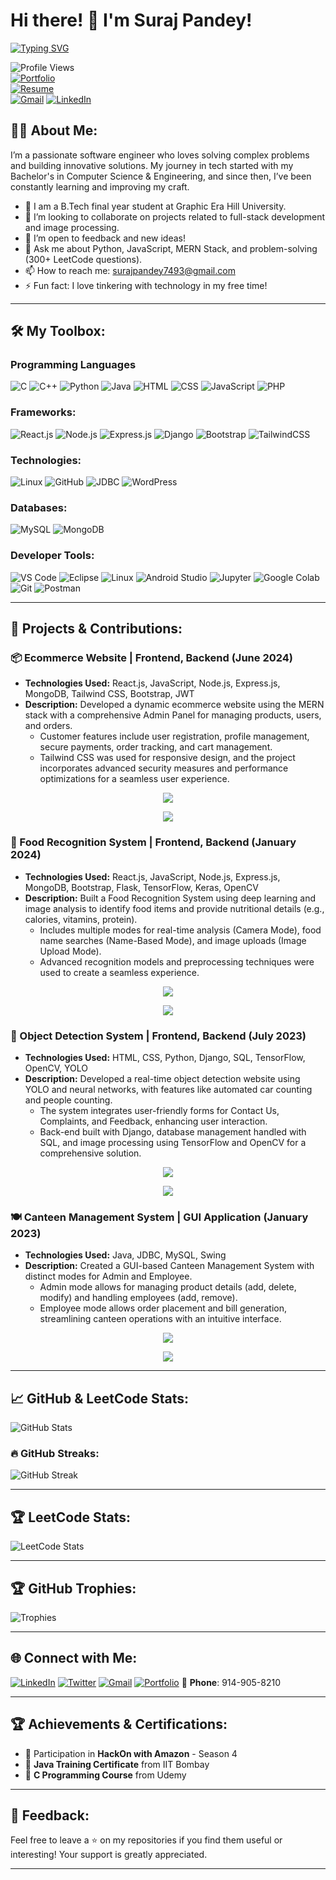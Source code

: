 # Hi there! 👋 I'm Suraj Pandey!  
[![Typing SVG](https://readme-typing-svg.herokuapp.com?font=Fira+Code&size=24&pause=1000&color=00F700&background=000000&width=915&lines=Full-Stack+Developer+skilled+in+MERN+Stack+PHP+and+Django;B.Tech+final+year+student+in+CSE+at+Graphic+Era+Hill+University
)](https://git.io/typing-svg)

![Profile Views](https://komarev.com/ghpvc/?username=spsurajpandeysp&label=PROFILE+VIEWS&style=flat-square&color=blue)  
[![Portfolio](https://img.shields.io/badge/Portfolio-Suraj%20Pandey-FF5722?style=flat-square&logo=firefox&logoColor=white)](https://surajpandey.vercel.app)  
[![Resume](https://img.shields.io/badge/Resume-Suraj%20Pandey-00A859?style=flat-square&logo=googledrive&logoColor=white)](https://drive.google.com/file/d/10pp8YuP3gk_5x6AH8YF1VTZOg7cJiooT/view?usp=sharing)  
[![Gmail](https://img.shields.io/badge/Gmail-D14836?style=flat-square&logo=gmail&logoColor=white)](mailto:surajpandey7493@gmail.com)
[![LinkedIn](https://img.shields.io/badge/-LinkedIn-0077B5?style=flat-square&logo=linkedin&logoColor=white)](https://www.linkedin.com/in/spsurajpandeysp)



## 👨‍💻 About Me:
I’m a passionate software engineer who loves solving complex problems and building innovative solutions. My journey in tech started with my Bachelor's in Computer Science & Engineering, and since then, I’ve been constantly learning and improving my craft.

- 🔭 I am a B.Tech final year student at Graphic Era Hill University.
- 👯 I’m looking to collaborate on projects related to full-stack development and image processing.
- 🤔 I’m open to feedback and new ideas!
- 💬 Ask me about Python, JavaScript, MERN Stack, and problem-solving (300+ LeetCode questions).
- 📫 How to reach me: surajpandey7493@gmail.com
- ⚡ Fun fact: I love tinkering with technology in my free time!


---

## 🛠️ My Toolbox:

### Programming Languages
![C](https://img.shields.io/badge/-C-05122A?style=flat&logo=c)
![C++](https://img.shields.io/badge/-C++-05122A?style=flat&logo=c%2B%2B)
![Python](https://img.shields.io/badge/-Python-05122A?style=flat&logo=python)
![Java](https://img.shields.io/badge/-Java-05122A?style=flat&logo=java)
![HTML](https://img.shields.io/badge/-HTML-05122A?style=flat&logo=html5)
![CSS](https://img.shields.io/badge/-CSS-05122A?style=flat&logo=css3)
![JavaScript](https://img.shields.io/badge/-JavaScript-05122A?style=flat&logo=javascript)
![PHP](https://img.shields.io/badge/-PHP-05122A?style=flat&logo=php)

### Frameworks:
![React.js](https://img.shields.io/badge/-React-05122A?style=flat&logo=react)
![Node.js](https://img.shields.io/badge/-Node.js-05122A?style=flat&logo=node.js)
![Express.js](https://img.shields.io/badge/-Express.js-05122A?style=flat&logo=express)
![Django](https://img.shields.io/badge/-Django-05122A?style=flat&logo=django)
![Bootstrap](https://img.shields.io/badge/-Bootstrap-05122A?style=flat&logo=bootstrap)
![TailwindCSS](https://img.shields.io/badge/-TailwindCSS-05122A?style=flat&logo=tailwindcss)

### Technologies:
![Linux](https://img.shields.io/badge/-Linux-05122A?style=flat&logo=linux)
![GitHub](https://img.shields.io/badge/-GitHub-05122A?style=flat&logo=github)
![JDBC](https://img.shields.io/badge/-JDBC-05122A?style=flat&logo=java)
![WordPress](https://img.shields.io/badge/-WordPress-05122A?style=flat&logo=wordpress)

### Databases:
![MySQL](https://img.shields.io/badge/-MySQL-05122A?style=flat&logo=mysql)
![MongoDB](https://img.shields.io/badge/-MongoDB-05122A?style=flat&logo=mongodb)

### Developer Tools:
![VS Code](https://img.shields.io/badge/-VS_Code-05122A?style=flat&logo=visual-studio-code)
![Eclipse](https://img.shields.io/badge/-Eclipse-05122A?style=flat&logo=eclipse)
![Linux](https://img.shields.io/badge/-Linux-05122A?style=flat&logo=linux)
![Android Studio](https://img.shields.io/badge/-Android_Studio-05122A?style=flat&logo=android-studio)
![Jupyter](https://img.shields.io/badge/-Jupyter-05122A?style=flat&logo=jupyter)
![Google Colab](https://img.shields.io/badge/-Google_Colab-05122A?style=flat&logo=google-colab)
![Git](https://img.shields.io/badge/-Git-05122A?style=flat&logo=git)
![Postman](https://img.shields.io/badge/-Postman-05122A?style=flat&logo=postman)


---

## 🚀 Projects & Contributions:

### 📦 Ecommerce Website | Frontend, Backend (June 2024)
- **Technologies Used:** React.js, JavaScript, Node.js, Express.js, MongoDB, Tailwind CSS, Bootstrap, JWT
- **Description:** Developed a dynamic ecommerce website using the MERN stack with a comprehensive Admin Panel for managing products, users, and orders. 
    - Customer features include user registration, profile management, secure payments, order tracking, and cart management.
    - Tailwind CSS was used for responsive design, and the project incorporates advanced security measures and performance optimizations for a seamless user experience.

<p align="center">
  <a href="https://github.com/spsurajpandesp/cms" target="_blank">
    <img src="https://img.shields.io/static/v1?label=GitHub&message=Explore%20Ecommerce%20Website&color=blue&style=for-the-badge&logo=github&logoColor=white">
  </a>
</p>

<p align="center">
  <img src="https://readme-typing-svg.herokuapp.com?font=Fira+Code&size=18&pause=1000&color=00F700&center=true&vCenter=true&width=450&lines=Click+to+explore+the+repository!;Don't+forget+to+leave+a+star+⭐">
</p>

### 🍔 Food Recognition System | Frontend, Backend (January 2024)
- **Technologies Used:** React.js, JavaScript, Node.js, Express.js, MongoDB, Bootstrap, Flask, TensorFlow, Keras, OpenCV
- **Description:** Built a Food Recognition System using deep learning and image analysis to identify food items and provide nutritional details (e.g., calories, vitamins, protein).
    - Includes multiple modes for real-time analysis (Camera Mode), food name searches (Name-Based Mode), and image uploads (Image Upload Mode).
    - Advanced recognition models and preprocessing techniques were used to create a seamless experience.
      
<p align="center">
  <a href="https://github.com/spsurajpandesp/cms](https://github.com/spsurajpandeysp/Food-Recognition-Website/" target="_blank">
    <img src="https://img.shields.io/static/v1?label=GitHub&message=Explore%20Food%20Reconition%20Website&color=blue&style=for-the-badge&logo=github&logoColor=white">
  </a>
</p>

<p align="center">
  <img src="https://readme-typing-svg.herokuapp.com?font=Fira+Code&size=18&pause=1000&color=00F700&center=true&vCenter=true&width=450&lines=Click+to+explore+the+repository!;Don't+forget+to+leave+a+star+⭐">
</p>

### 🚗 Object Detection System | Frontend, Backend (July 2023)
- **Technologies Used:** HTML, CSS, Python, Django, SQL, TensorFlow, OpenCV, YOLO
- **Description:** Developed a real-time object detection website using YOLO and neural networks, with features like automated car counting and people counting.
    - The system integrates user-friendly forms for Contact Us, Complaints, and Feedback, enhancing user interaction.
    - Back-end built with Django, database management handled with SQL, and image processing using TensorFlow and OpenCV for a comprehensive solution.
  
<p align="center">
  <a href="https://github.com/spsurajpandesp/cms" target="_blank">
    <img src="https://img.shields.io/static/v1?label=GitHub&message=Explore%20Object%20Detection%20System&color=blue&style=for-the-badge&logo=github&logoColor=white">
  </a>
</p>

<p align="center">
  <img src="https://readme-typing-svg.herokuapp.com?font=Fira+Code&size=18&pause=1000&color=00F700&center=true&vCenter=true&width=450&lines=Click+to+explore+the+repository!;Don't+forget+to+leave+a+star+⭐">
</p>

### 🍽️ Canteen Management System | GUI Application (January 2023)
- **Technologies Used:** Java, JDBC, MySQL, Swing
- **Description:** Created a GUI-based Canteen Management System with distinct modes for Admin and Employee.
    - Admin mode allows for managing product details (add, delete, modify) and handling employees (add, remove).
    - Employee mode allows order placement and bill generation, streamlining canteen operations with an intuitive interface.
  
<p align="center">
  <a href="https://github.com/spsurajpandeysp/Canteen-Management-System-GUI-Application" target="_blank">
    <img src="https://img.shields.io/static/v1?label=GitHub&message=Explore%20Canteen%20Management%20System&color=blue&style=for-the-badge&logo=github&logoColor=white">
  </a>
</p>

<p align="center">
  <img src="https://readme-typing-svg.herokuapp.com?font=Fira+Code&size=18&pause=1000&color=00F700&center=true&vCenter=true&width=450&lines=Click+to+explore+the+repository!;Don't+forget+to+leave+a+star+⭐">
</p>






---

## 📈 GitHub & LeetCode Stats:

![GitHub Stats](https://github-readme-stats.vercel.app/api?username=spsurajpandeysp&show_icons=true&count_private=true&hide=stars&theme=radical)

### 🔥 GitHub Streaks:

![GitHub Streak](https://github-readme-streak-stats.herokuapp.com/?user=spsurajpandeysp&theme=radical)


---

## 🏆 LeetCode Stats:
![LeetCode Stats](https://leetcard.jacoblin.cool/spsurajpandeysp?theme=dark&font=Abel&ext=activity)

---

## 🏆 GitHub Trophies:

![Trophies](https://github-profile-trophy.vercel.app/?username=spsurajpandeysp&theme=radical&column=7)

---


## 🌐 Connect with Me:
[![LinkedIn](https://img.shields.io/badge/-LinkedIn-05122A?style=flat&logo=linkedin)](https://www.linkedin.com/in/spsurajpandeysp)
[![Twitter](https://img.shields.io/badge/-Twitter-05122A?style=flat&logo=twitter)](https://twitter.com/spsurajpandeysp)
[![Gmail](https://img.shields.io/badge/-Gmail-05122A?style=flat&logo=gmail)](mailto:surajpandey7493@gmail.com)
[![Portfolio](https://img.shields.io/badge/-Portfolio-05122A?style=flat&logo=firefox)](https://surajpandey.vercel.app)
📱 **Phone**: 914-905-8210


---

## 🏆 Achievements & Certifications:
- 🏅 Participation in **HackOn with Amazon** - Season 4
- 🏅 **Java Training Certificate** from IIT Bombay
- 🏅 **C Programming Course** from Udemy

---

## 💬 Feedback:
Feel free to leave a ⭐️ on my repositories if you find them useful or interesting! Your support is greatly appreciated.

---

